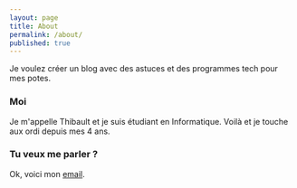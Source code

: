 ```yaml
---
layout: page
title: About
permalink: /about/
published: true
---
```


Je voulez créer un blog avec des astuces et des programmes tech pour mes potes.

### Moi

Je m'appelle Thibault et je suis étudiant en Informatique.
Voilà et je touche aux ordi depuis mes 4 ans.

### Tu veux me parler ?

Ok, voici mon [email](mailto:thibault.savenkoff@outlook.fr).
